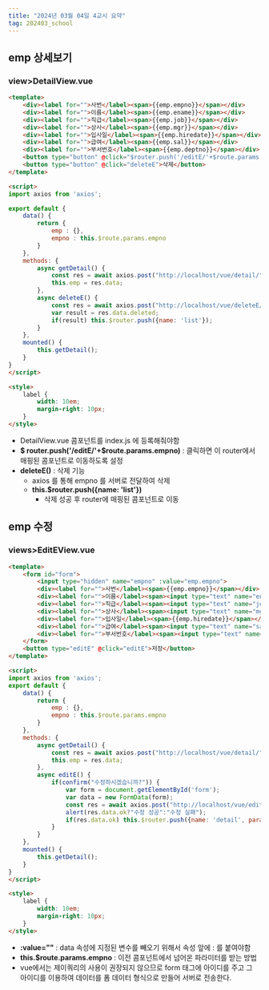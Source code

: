 ```yaml
---
title: "2024년 03월 04일 4교시 요약"
tag: 202403_school
---
```


## emp 상세보기

### view>DetailView.vue

```html
<template>
    <div><label for="">사번</label><span>{{emp.empno}}</span></div>
    <div><label for="">이름</label><span>{{emp.ename}}</span></div>
    <div><label for="">직급</label><span>{{emp.job}}</span></div>
    <div><label for="">상사</label><span>{{emp.mgr}}</span></div>
    <div><label for="">입사일</label><span>{{emp.hiredate}}</span></div>
    <div><label for="">급여</label><span>{{emp.sal}}</span></div>
    <div><label for="">부서번호</label><span>{{emp.deptno}}</span></div>
    <button type="button" @click="$router.push('/editE/'+$route.params.empno)">수정</button>
    <button type="button" @click="deleteE">삭제</button>
</template>

<script>
import axios from 'axios';

export default {
    data() {
        return {
            emp : {},
            empno : this.$route.params.empno
        }
    },
    methods: {
        async getDetail() {
            const res = await axios.post("http://localhost/vue/detail/"+this.empno);
            this.emp = res.data;
        },
        async deleteE() {
            const res = await axios.post("http://localhost/vue/deleteE/"+this.empno);
            var result = res.data.deleted;
            if(result) this.$router.push({name: 'list'});
        }
    },
    mounted() {
        this.getDetail();
    }
}
</script>

<style>
    label {
        width: 10em;
        margin-right: 10px;
    }
</style>
```

- DetailView.vue 콤포넌트를 index.js 에 등록해줘야함
- **$ router.push('/editE/'+$route.params.empno)** : 클릭하면 이 router에서 매핑된 콤포넌트로 이동하도록 설정
- **deleteE()** : 삭제 기능
  - axios 를 통해 empno 를 서버로 전달하여 삭제
  - **this.$router.push({name: 'list'})** 
    - 삭제 성공 후 router에 매핑된 콤포넌트로 이동

## emp 수정

### views>EditEView.vue

```html
<template>
    <form id="form">
        <input type="hidden" name="empno" :value="emp.empno">
        <div><label for="">사번</label><span>{{emp.empno}}</span></div>
        <div><label for="">이름</label><span><input type="text" name="ename" :value="emp.ename"></span></div>
        <div><label for="">직급</label><span><input type="text" name="job" :value="emp.job"></span></div>
        <div><label for="">상사</label><span><input type="text" name="mgr" :value="emp.mgr"></span></div>
        <div><label for="">입사일</label><span>{{emp.hiredate}}</span></div>
        <div><label for="">급여</label><span><input type="text" name="sal" :value="emp.sal"></span></div>
        <div><label for="">부서번호</label><span><input type="text" name="deptno" :value="emp.deptno"></span></div>
    </form>
    <button type="editE" @click="editE">저장</button>
</template>

<script>
import axios from 'axios';
export default {
    data() {
        return {
            emp : {},
            empno : this.$route.params.empno
        }
    },
    methods: {
        async getDetail() {
            const res = await axios.post("http://localhost/vue/detail/"+this.empno);
            this.emp = res.data;
        },
        async editE() {
            if(confirm("수정하시겠습니까?")) {
                var form = document.getElementById('form');
                var data = new FormData(form);
                const res = await axios.post("http://localhost/vue/editE",data);
                alert(res.data.ok?"수정 성공":"수정 실패");
                if(res.data.ok) this.$router.push({name: 'detail', params:this.empno}); 
            }
        }
    },
    mounted() {
        this.getDetail();
    }
}
</script>

<style>
    label {
        width: 10em;
        margin-right: 10px;
    }
</style>
```

- **:value=""** : data 속성에 지정된 변수를 빼오기 위해서 속성 앞에 : 를 붙여야함
- **this.$route.params.empno** : 이전 콤포넌트에서 넘어온 파라미터를 받는 방법
- vue에서는 제이쿼리의 사용이 권장되지 않으므로 form 태그에 아이디를 주고 그 아이디를 이용하여 데이터를 폼 데이터 형식으로 만들어 서버로 전송한다.